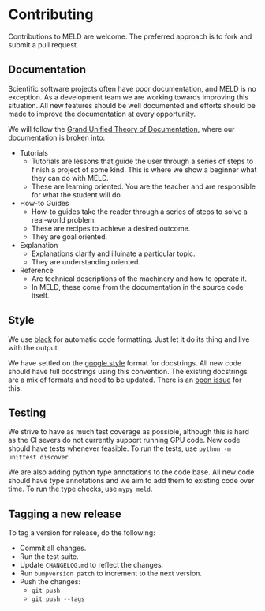 # Contributing

Contributions to MELD are welcome. The preferred approach is to fork and submit a pull request.

## Documentation

Scientific software projects often have poor documentation, and MELD is no exception. As a development
team we are working towards improving this situation. All new features should be well documented and
efforts should be made to improve the documentation at every opportunity.

We will follow the [Grand Unified Theory of Documentation](https://documentation.divio.com), where our
documentation is broken into:
- Tutorials
  - Tutorials are lessons that guide the user through a series of steps to finish a project of some
    kind. This is where we show a beginner what they can do with MELD.
  - These are learning oriented. You are the teacher and are responsible for what the student will do.
- How-to Guides
  - How-to guides take the reader through a series of steps to solve a real-world problem.
  - These are recipes to achieve a desired outcome.
  - They are goal oriented.
- Explanation
  - Explanations clarify and illuinate a particular topic.
  - They are understanding oriented.
- Reference
  - Are technical descriptions of the machinery and how to operate it.
  - In MELD, these come from the documentation in the source code itself.

## Style

We use [black](https://github.com/ambv/black) for automatic code formatting. Just let it do its thing and live with the output.

We have settled on the
[google style](https://sphinxcontrib-napoleon.readthedocs.io/en/latest/example_google.html)
format for docstrings. All new code should have full docstrings using this convention.
The existing docstrings are a mix of formats and need to be updated.
There is an
[open issue](https://github.com/maccallumlab/meld/issues/48) for this.

## Testing

We strive to have as much test coverage as possible, although this is hard as the CI severs do not currently support running GPU code.
New code should have tests whenever feasible. To run the tests, use `python -m unittest discover`.

We are also adding python type annotations to the code base. All new code should have type annotations and we aim to add them to existing
code over time. To run the type checks, use `mypy meld`.

## Tagging a new release

To tag a version for release, do the following:
- Commit all changes.
- Run the test suite.
- Update `CHANGELOG.md` to reflect the changes.
- Run `bumpversion patch` to increment to the next version.
- Push the changes:
  - `git push`
  - `git push --tags`
